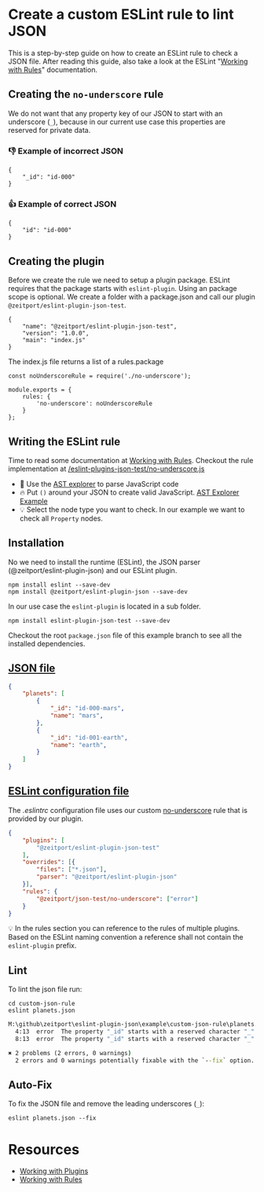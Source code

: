 # Create a custom ESLint rule to lint JSON

This is a step-by-step guide on how to create an ESLint rule to check a JSON file.
After reading this guide, also take a look at the ESLint "[Working with Rules]" documentation.

## Creating the `no-underscore` rule

We do not want that any property key of our JSON to start with an underscore (`_`), because in our current use case this properties are reserved for private data.

### 👎 Example of incorrect JSON
```
{
    "_id": "id-000"
}
```

### 👍 Example of correct JSON
```
{
    "id": "id-000"
}
```

## Creating the plugin

Before we create the rule we need to setup a plugin package. ESLint requires that the package starts with `eslint-plugin`. Using an package scope is optional.
We create a folder with a package.json and call our plugin `@zeitport/eslint-plugin-json-test`.

```
{
    "name": "@zeitport/eslint-plugin-json-test",
    "version": "1.0.0",
    "main": "index.js"
}
```

The index.js file returns a list of a rules.package

```
const noUnderscoreRule = require('./no-underscore');

module.exports = {
    rules: {
        'no-underscore': noUnderscoreRule
    }
};
```

## Writing the ESLint rule

Time to read some documentation at [Working with Rules].
Checkout the rule implementation at [/eslint-plugins-json-test/no-underscore.js]

- 🚀 Use the [AST explorer](https://astexplorer.net/) to parse JavaScript code
- 🔥 Put `()` around your JSON to create valid JavaScript. [AST Explorer Example](https://astexplorer.net/#/gist/006da4d4da90e46469df37a78596f11a/057ea1a4eb374bb46468eb04237d946a798fe762)
- 💡 Select the node type you want to check. In our example we want to check all `Property` nodes.

## Installation

No we need to install the runtime (ESLint), the JSON parser (@zeitport/eslint-plugin-json) and our ESLint plugin.

```
npm install eslint --save-dev
npm install @zeitport/eslint-plugin-json --save-dev
```

In our use case the `eslint-plugin` is located in a sub folder.

```
npm install eslint-plugin-json-test --save-dev
```

Checkout the root `package.json` file of this example branch to see all the installed dependencies.

## [JSON file]

```json
{
    "planets": [
        {
            "_id": "id-000-mars",
            "name": "mars",
        },
        {
            "_id": "id-001-earth",
            "name": "earth",
        }
    ]
}
```

## [ESLint configuration file]

The _.eslintrc_ configuration file uses our custom [no-underscore] rule that is provided by our plugin.

```json
{
    "plugins": [
        "@zeitport/eslint-plugin-json-test"
    ],
    "overrides": [{
        "files": ["*.json"],
        "parser": "@zeitport/eslint-plugin-json"
    }],
    "rules": {
        "@zeitport/json-test/no-underscore": ["error"]
    }
}
```
💡 In the rules section you can reference to the rules of multiple plugins. Based on the ESLint naming convention a reference shall not contain the `eslint-plugin` prefix.

## Lint

To lint the json file run:

```
cd custom-json-rule
eslint planets.json
```

```cmd
M:\github\zeitport\eslint-plugin-json\example\custom-json-rule\planets.json
  4:13  error  The property "_id" starts with a reserved character "_"  @zeitport/json-test/no-underscore
  8:13  error  The property "_id" starts with a reserved character "_"  @zeitport/json-test/no-underscore

✖ 2 problems (2 errors, 0 warnings)
  2 errors and 0 warnings potentially fixable with the `--fix` option.
```

## Auto-Fix

To fix the JSON file and remove the leading underscores (`_`):

```
eslint planets.json --fix
```

# Resources
- [Working with Plugins]
- [Working with Rules]


[JSON file]: https://github.com/zeitport/eslint-plugin-json/tree/example/custom-json-rule/planets.json
[ESLint configuration file]: https://github.com/zeitport/eslint-plugin-json/tree/example/custom-json-rule/.eslintrc
[Working with Rules]: https://eslint.org/docs/developer-guide/working-with-rules
[Working with Plugins]: https://eslint.org/docs/developer-guide/working-with-plugins
[no-underscore]: https://github.com/zeitport/eslint-plugin-json/blob/example/eslint-plugin-json-test/no-underscore.js
[/eslint-plugins-json-test/no-underscore.js]: https://github.com/zeitport/eslint-plugin-json/blob/example/eslint-plugin-json-test/no-underscore.js
